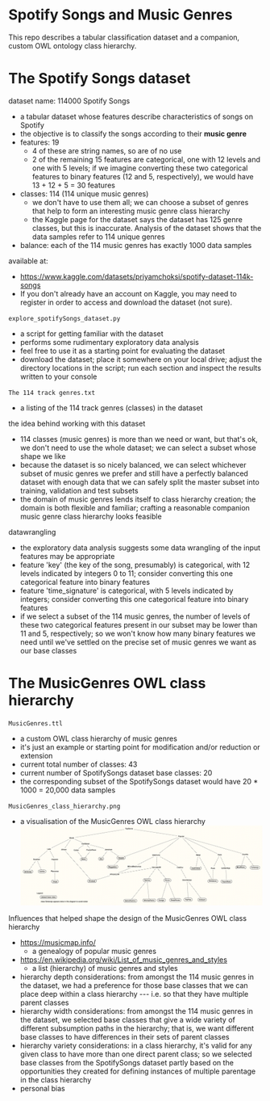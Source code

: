# Spotify Songs and Music Genres

This repo describes a tabular classification dataset and a companion, custom OWL ontology class hierarchy.

# The Spotify Songs dataset

dataset name: 114000 Spotify Songs
* a tabular dataset whose features describe characteristics of songs on Spotify
* the objective is to classify the songs according to their **music genre**
* features: 19
  - 4 of these are string names, so are of no use
  - 2 of the remaining 15 features are categorical, one with 12 levels and one with 5 levels; if we imagine converting these two categorical features to binary features (12 and 5, respectively), we would have 13 + 12 + 5 = 30 features
* classes: 114  (114 unique music genres)
  - we don't have to use them all; we can choose a subset of genres that help to form an interesting music genre class hierarchy
  - the Kaggle page for the dataset says the dataset has 125 genre classes, but this is inaccurate. Analysis of the dataset shows that the data samples refer to 114 unique genres
* balance: each of the 114 music genres has exactly 1000 data samples

available at:
* https://www.kaggle.com/datasets/priyamchoksi/spotify-dataset-114k-songs
* If you don't already have an account on Kaggle, you may need to register in order to access and download the dataset (not sure).

`explore_spotifySongs_dataset.py`
* a script for getting familiar with the dataset
* performs some rudimentary exploratory data analysis
* feel free to use it as a starting point for evaluating the dataset
* download the dataset; place it somewhere on your local drive; adjust the directory locations in the script; run each section and inspect the results written to your console

`The 114 track genres.txt`
* a listing of the 114 track genres (classes) in the dataset

the idea behind working with this dataset
* 114 classes (music genres) is more than we need or want, but that's ok, we don't need to use the whole dataset; we can select a subset whose shape we like
* because the dataset is so nicely balanced, we can select whichever subset of music genres we prefer and still have a perfectly balanced dataset with enough data that we can safely split the master subset into training, validation and test subsets
* the domain of music genres lends itself to class hierarchy creation; the domain is both flexible and familiar; crafting a reasonable companion music genre class hierarchy looks feasible

datawrangling
* the exploratory data analysis suggests some data wrangling of the input features may be appropriate
* feature 'key' (the key of the song, presumably) is categorical, with 12 levels indicated by integers 0 to 11; consider converting this one categorical feature into binary features 
* feature 'time_signature' is categorical, with 5 levels indicated by integers; consider converting this one categorical feature into binary features
* if we select a subset of the 114 music genres, the number of levels of these two categorical features present in our subset may be lower than 11 and 5, respectively; so we won't know how many binary features we need until we've settled on the precise set of music genres we want as our base classes

# The MusicGenres OWL class hierarchy

`MusicGenres.ttl`
* a custom OWL class hierarchy of music genres
* it's just an example or starting point for modification and/or reduction or extension
* current total number of classes: 43
* current number of SpotifySongs dataset base classes: 20
* the corresponding subset of the SpotifySongs dataset would have 20 * 1000 = 20,000 data samples

`MusicGenres_class_hierarchy.png`
* a visualisation of the MusicGenres OWL class hierarchy
![MusicGenres](MusicGenres_class_hierarchy.png "MusicGenres OWL class hierarchy")

Influences that helped shape the design of the MusicGenres OWL class hierarchy
* https://musicmap.info/
  - a genealogy of popular music genres
* https://en.wikipedia.org/wiki/List_of_music_genres_and_styles
  - a list (hierarchy) of music genres and styles
* hierarchy depth considerations: from amongst the 114 music genres in the dataset, we had a preference for those base classes that we can place deep within a class hierarchy --- i.e. so that they have multiple parent classes
* hierarchy width considerations: from amongst the 114 music genres in the dataset, we selected base classes that give a wide variety of different subsumption paths in the hierarchy; that is, we want different base classes to have differences in their sets of parent classes
* hierarchy variety considerations: in a class hierarchy, it's valid for any given class to have more than one direct parent class; so we selected base classes from the SpotifySongs dataset partly based on the opportunities they created for defining instances of multiple parentage in the class hierarchy
* personal bias


